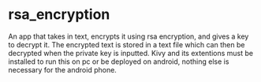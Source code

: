 # rsa_encryption
An app that takes in text, encrypts it using rsa encryption, and gives a key to decrypt it. The encrypted text is stored in a text file which can then be decrypted when the private key is inputted. Kivy and its extentions must be installed to run this on pc or be deployed on android, nothing else is necessary for the android phone.


